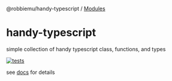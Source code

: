 @robbiemu/handy-typescript / [Modules](modules.md)

# handy-typescript
simple collection of handy typescript class, functions, and types

[![tests](https://github.com/robbiemu/handy-typescript/actions/workflows/test.yml/badge.svg?branch=main)](https://github.com/robbiemu/handy-typescript/actions/workflows/test.yml)

see [docs](https://robbiemu.github.io/handy-typescript/modules.html) for details
